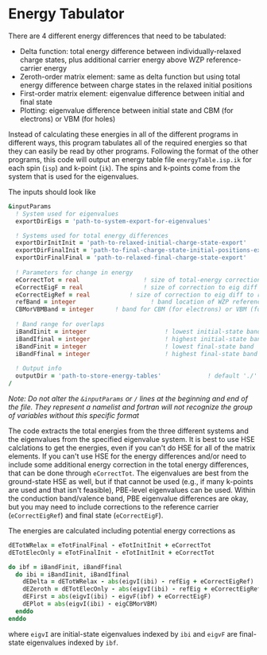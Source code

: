 # Energy Tabulator

There are 4 different energy differences that need to be tabulated:
* Delta function: total energy difference between individually-relaxed charge states, plus additional carrier energy above WZP reference-carrier energy
* Zeroth-order matrix element: same as delta function but using total energy difference between charge states in the relaxed initial positions
* First-order matrix element: eigenvalue difference between initial and final state
* Plotting: eigenvalue difference between initial state and CBM (for electrons) or VBM (for holes)

Instead of calculating these energies in all of the different programs in different ways, this program tabulates all of the required energies so that they can easily be read by other programs. Following the format of the other programs, this code will output an energy table file `energyTable.isp.ik` for each spin (`isp`) and k-point (`ik`). The spins and k-points come from the system that is used for the eigenvalues. 

The inputs should look like
```f90
&inputParams
  ! System used for eigenvalues
  exportDirEigs = 'path-to-system-export-for-eigenvalues'

  ! Systems used for total energy differences
  exportDirInitInit = 'path-to-relaxed-initial-charge-state-export'
  exportDirFinalInit = 'path-to-final-charge-state-initial-positions-export'
  exportDirFinalFinal = 'path-to-relaxed-final-charge-state-export'
  
  ! Parameters for change in energy
  eCorrectTot = real				  ! size of total-energy correction in eV; default 0.0
  eCorrectEigF = real				  ! size of correction to eig diff to final state in eV; default 0.0
  eCorrectEigRef = real			  ! size of correction to eig diff to ref carrier in eV; default 0.0
  refBand = integer						! band location of WZP reference carrier
  CBMorVBMBand = integer      ! band for CBM (for electrons) or VBM (for holes)
  
  ! Band range for overlaps
  iBandIinit = integer						! lowest initial-state band
  iBandIfinal = integer						! highest initial-state band
  iBandFinit = integer						! lowest final-state band
  iBandFfinal = integer						! highest final-state band
  
  ! Output info
  outputDir = 'path-to-store-energy-tables' 			! default './'
/
```
_Note: Do not alter the `&inputParams` or `/` lines at the beginning and end of the file. They represent a namelist and fortran will not recognize the group of variables without this specific format_

The code extracts the total energies from the three different systems and the eigenvalues from the specified eigenvalue system. It is best to use HSE calclations to get the energies, even if you can't do HSE for all of the matrix elements. If you can't use HSE for the energy differences and/or need to include some additional energy correction in the total energy differences, that can be done through `eCorrectTot`. The eigenvalues are best from the ground-state HSE as well, but if that cannot be used (e.g., if many k-points are used and that isn't feasible), PBE-level eigenvalues can be used. Within the conduction band/valence band, PBE eigenvalue differences are okay, but you may need to include corrections to the reference carrier (`eCorrectEigRef`) and final state (`eCorrectEigF`).

The energies are calculated including potential energy corrections as
```f90
dETotWRelax = eTotFinalFinal - eTotInitInit + eCorrectTot
dETotElecOnly = eTotFinalInit - eTotInitInit + eCorrectTot

do ibf = iBandFinit, iBandFfinal
  do ibi = iBandIinit, iBandIfinal
    dEDelta = dETotWRelax - abs(eigvI(ibi) - refEig + eCorrectEigRef)
    dEZeroth = dETotElecOnly - abs(eigvI(ibi) - refEig + eCorrectEigRef)
    dEFirst = abs(eigvI(ibi) - eigvF(ibf) + eCorrectEigF)
    dEPlot = abs(eigvI(ibi) - eigCBMorVBM)
  enddo
enddo
```
where `eigvI` are initial-state eigenvalues indexed by `ibi` and `eigvF` are final-state eigenvalues indexed by `ibf`.
